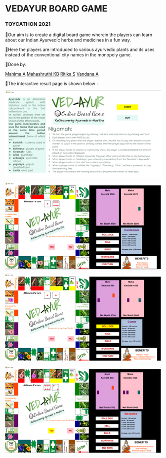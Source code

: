 # VEDAYUR BOARD GAME 
### TOYCATHON 2021
🎲Our aim is to create a digital board game wherein the players can learn about our Indian Ayurvedic herbs and medicines in a fun way.

🎲Here the players are introduced to various ayurvedic plants and its uses instead of the conventional city names in the monopoly game.

🎲Done by:

 [Mahima A](https://github.com/Mahima-Anand)
 [Mahashruthi KB](https://github.com/maha-13-kb)
 [Ritika S](https://github.com/Ritika-s-26)
 [Vandana A](https://github.com/Vandana-A)

🎲The interactive result page is shown below :

![This is an image](https://github.com/Mahima-Anand/TOYCATHON---VEDAYUR-BOARD-GAME/blob/main/OUTPUT/TOY.png)

![This is an image](https://github.com/Mahima-Anand/TOYCATHON---VEDAYUR-BOARD-GAME/blob/main/OUTPUT/TOY1.png)

![This is an image](https://github.com/Mahima-Anand/TOYCATHON---VEDAYUR-BOARD-GAME/blob/main/OUTPUT/TOY2.png)

![This is an image](https://github.com/Mahima-Anand/TOYCATHON---VEDAYUR-BOARD-GAME/blob/main/OUTPUT/TOY3.png)

